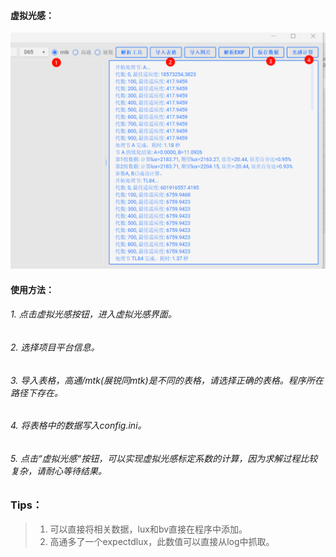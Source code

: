 #### 虚拟光感：
![虚拟光感](../../assets/lux1.png)
#### 使用方法：
###### 1. 点击虚拟光感按钮，进入虚拟光感界面。
###### 2. 选择项目平台信息。
###### 3. 导入表格，高通/mtk(展锐同mtk)是不同的表格，请选择正确的表格。程序所在路径下存在。
###### 4. 将表格中的数据写入config.ini。
###### 5. 点击“虚拟光感“按钮，可以实现虚拟光感标定系数的计算，因为求解过程比较复杂，请耐心等待结果。
### Tips：
> 1. 可以直接将相关数据，lux和bv直接在程序中添加。
> 2. 高通多了一个expectdlux，此数值可以直接从log中抓取。